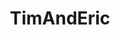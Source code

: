 ---
title: TimAndEric
crosslinks:
- livven
- adultswim
- autotldr
- poundpuppiez
- GCXRep
- NotTimAndEric
- CadenMoranDiary
---